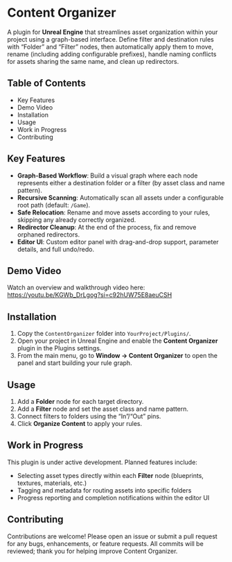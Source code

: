 # Content Organizer

A plugin for **Unreal Engine** that streamlines asset organization within your project using a graph-based interface. Define filter and destination rules with “Folder” and “Filter” nodes, then automatically apply them to move, rename (including adding configurable prefixes), handle naming conflicts for assets sharing the same name, and clean up redirectors.

## Table of Contents

- Key Features  
- Demo Video  
- Installation  
- Usage  
- Work in Progress  
- Contributing  

## Key Features

- **Graph-Based Workflow**: Build a visual graph where each node represents either a destination folder or a filter (by asset class and name pattern).  
- **Recursive Scanning**: Automatically scan all assets under a configurable root path (default: `/Game`).  
- **Safe Relocation**: Rename and move assets according to your rules, skipping any already correctly organized.  
- **Redirector Cleanup**: At the end of the process, fix and remove orphaned redirectors.  
- **Editor UI**: Custom editor panel with drag-and-drop support, parameter details, and full undo/redo.  

## Demo Video

Watch an overview and walkthrough video here:  
https://youtu.be/KGWb_DrLgog?si=c92hUW75E8aeuCSH  

## Installation

1. Copy the `ContentOrganizer` folder into `YourProject/Plugins/`.  
2. Open your project in Unreal Engine and enable the **Content Organizer** plugin in the Plugins settings.  
3. From the main menu, go to **Window → Content Organizer** to open the panel and start building your rule graph.  

## Usage

1. Add a **Folder** node for each target directory.  
2. Add a **Filter** node and set the asset class and name pattern.  
3. Connect filters to folders using the “In”/“Out” pins.  
4. Click **Organize Content** to apply your rules.  

## Work in Progress

This plugin is under active development. Planned features include:

- Selecting asset types directly within each **Filter** node (blueprints, textures, materials, etc.)  
- Tagging and metadata for routing assets into specific folders  
- Progress reporting and completion notifications within the editor UI  

## Contributing

Contributions are welcome! Please open an issue or submit a pull request for any bugs, enhancements, or feature requests. All commits will be reviewed; thank you for helping improve Content Organizer.  

